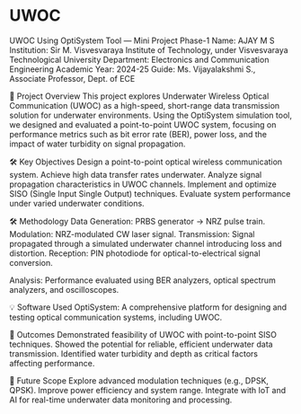# UWOC
UWOC Using OptiSystem Tool — Mini Project Phase-1
Name: AJAY M S
Institution: Sir M. Visvesvaraya Institute of Technology, under Visvesvaraya Technological University
Department: Electronics and Communication Engineering
Academic Year: 2024-25
Guide: Ms. Vijayalakshmi S., Associate Professor, Dept. of ECE

📖 Project Overview
This project explores Underwater Wireless Optical Communication (UWOC) as a high-speed, short-range data transmission solution for underwater environments. Using the OptiSystem simulation tool, we designed and evaluated a point-to-point UWOC system, focusing on performance metrics such as bit error rate (BER), power loss, and the impact of water turbidity on signal propagation.

🛠️ Key Objectives
Design a point-to-point optical wireless communication system.
Achieve high data transfer rates underwater.
Analyze signal propagation characteristics in UWOC channels.
Implement and optimize SISO (Single Input Single Output) techniques.
Evaluate system performance under varied underwater conditions.

🛠️ Methodology
Data Generation: PRBS generator → NRZ pulse train.
Modulation: NRZ-modulated CW laser signal.
Transmission: Signal propagated through a simulated underwater channel introducing loss and distortion.
Reception: PIN photodiode for optical-to-electrical signal conversion.

Analysis: Performance evaluated using BER analyzers, optical spectrum analyzers, and oscilloscopes.

💡 Software Used
OptiSystem: A comprehensive platform for designing and testing optical communication systems, including UWOC.

🚀 Outcomes
Demonstrated feasibility of UWOC with point-to-point SISO techniques.
Showed the potential for reliable, efficient underwater data transmission.
Identified water turbidity and depth as critical factors affecting performance.

🔮 Future Scope
Explore advanced modulation techniques (e.g., DPSK, QPSK).
Improve power efficiency and system range.
Integrate with IoT and AI for real-time underwater data monitoring and processing.
